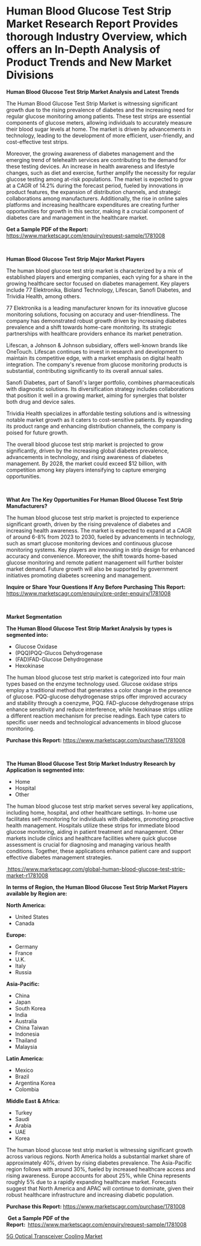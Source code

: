 <p><h1>Human Blood Glucose Test Strip Market Research Report Provides thorough Industry Overview, which offers an In-Depth Analysis of Product Trends and New Market Divisions</h1></p><p><strong>Human Blood Glucose Test Strip Market Analysis and Latest Trends</strong></p>
<p><p>The Human Blood Glucose Test Strip Market is witnessing significant growth due to the rising prevalence of diabetes and the increasing need for regular glucose monitoring among patients. These test strips are essential components of glucose meters, allowing individuals to accurately measure their blood sugar levels at home. The market is driven by advancements in technology, leading to the development of more efficient, user-friendly, and cost-effective test strips. </p><p>Moreover, the growing awareness of diabetes management and the emerging trend of telehealth services are contributing to the demand for these testing devices. An increase in health awareness and lifestyle changes, such as diet and exercise, further amplify the necessity for regular glucose testing among at-risk populations. The market is expected to grow at a CAGR of 14.2% during the forecast period, fueled by innovations in product features, the expansion of distribution channels, and strategic collaborations among manufacturers. Additionally, the rise in online sales platforms and increasing healthcare expenditures are creating further opportunities for growth in this sector, making it a crucial component of diabetes care and management in the healthcare market.</p></p>
<p><strong>Get a Sample PDF of the Report:&nbsp;</strong> <a href="https://www.marketscagr.com/enquiry/request-sample/1781008?utm_campaign=2650&utm_medium=2&utm_source=Github&utm_content=ia&utm_term=25032025&utm_id=human-blood-glucose-test-strip">https://www.marketscagr.com/enquiry/request-sample/1781008</a></p>
<p>&nbsp;</p>
<p><strong>Human Blood Glucose Test Strip Major Market Players</strong></p>
<p><p>The human blood glucose test strip market is characterized by a mix of established players and emerging companies, each vying for a share in the growing healthcare sector focused on diabetes management. Key players include 77 Elektronika, Bioland Technology, Lifescan, Sanofi Diabetes, and Trividia Health, among others.</p><p>77 Elektronika is a leading manufacturer known for its innovative glucose monitoring solutions, focusing on accuracy and user-friendliness. The company has demonstrated robust growth driven by increasing diabetes prevalence and a shift towards home-care monitoring. Its strategic partnerships with healthcare providers enhance its market penetration.</p><p>Lifescan, a Johnson & Johnson subsidiary, offers well-known brands like OneTouch. Lifescan continues to invest in research and development to maintain its competitive edge, with a market emphasis on digital health integration. The company's revenue from glucose monitoring products is substantial, contributing significantly to its overall annual sales.</p><p>Sanofi Diabetes, part of Sanofi's larger portfolio, combines pharmaceuticals with diagnostic solutions. Its diversification strategy includes collaborations that position it well in a growing market, aiming for synergies that bolster both drug and device sales.</p><p>Trividia Health specializes in affordable testing solutions and is witnessing notable market growth as it caters to cost-sensitive patients. By expanding its product range and enhancing distribution channels, the company is poised for future growth.</p><p>The overall blood glucose test strip market is projected to grow significantly, driven by the increasing global diabetes prevalence, advancements in technology, and rising awareness of diabetes management. By 2028, the market could exceed $12 billion, with competition among key players intensifying to capture emerging opportunities.</p></p>
<p>&nbsp;</p>
<p><strong>What Are The Key Opportunities For Human Blood Glucose Test Strip Manufacturers?</strong></p>
<p><p>The human blood glucose test strip market is projected to experience significant growth, driven by the rising prevalence of diabetes and increasing health awareness. The market is expected to expand at a CAGR of around 6-8% from 2023 to 2030, fueled by advancements in technology, such as smart glucose monitoring devices and continuous glucose monitoring systems. Key players are innovating in strip design for enhanced accuracy and convenience. Moreover, the shift towards home-based glucose monitoring and remote patient management will further bolster market demand. Future growth will also be supported by government initiatives promoting diabetes screening and management.</p></p>
<p><strong>Inquire or Share Your Questions If Any Before Purchasing This Report:</strong> <a href="https://www.marketscagr.com/enquiry/pre-order-enquiry/1781008?utm_campaign=2650&utm_medium=2&utm_source=Github&utm_content=ia&utm_term=25032025&utm_id=human-blood-glucose-test-strip">https://www.marketscagr.com/enquiry/pre-order-enquiry/1781008</a></p>
<p>&nbsp;</p>
<p><strong>Market Segmentation</strong></p>
<p><strong>The Human Blood Glucose Test Strip Market Analysis by types is segmented into:</strong></p>
<p><ul><li>Glucose Oxidase</li><li>(PQQ)PQQ-Glucos Dehydrogenase</li><li>(FAD)FAD-Glucose Dehydrogenase</li><li>Hexokinase</li></ul></p>
<p><p>The human blood glucose test strip market is categorized into four main types based on the enzyme technology used. Glucose oxidase strips employ a traditional method that generates a color change in the presence of glucose. PQQ-glucose dehydrogenase strips offer improved accuracy and stability through a coenzyme, PQQ. FAD-glucose dehydrogenase strips enhance sensitivity and reduce interference, while hexokinase strips utilize a different reaction mechanism for precise readings. Each type caters to specific user needs and technological advancements in blood glucose monitoring.</p></p>
<p><strong>Purchase this Report:&nbsp;</strong><a href="https://www.marketscagr.com/purchase/1781008?utm_campaign=2650&utm_medium=2&utm_source=Github&utm_content=ia&utm_term=25032025&utm_id=human-blood-glucose-test-strip">https://www.marketscagr.com/purchase/1781008</a></p>
<p>&nbsp;</p>
<p><strong>The Human Blood Glucose Test Strip Market Industry Research by Application is segmented into:</strong></p>
<p><ul><li>Home</li><li>Hospital</li><li>Other</li></ul></p>
<p><p>The human blood glucose test strip market serves several key applications, including home, hospital, and other healthcare settings. In-home use facilitates self-monitoring for individuals with diabetes, promoting proactive health management. Hospitals utilize these strips for immediate blood glucose monitoring, aiding in patient treatment and management. Other markets include clinics and healthcare facilities where quick glucose assessment is crucial for diagnosing and managing various health conditions. Together, these applications enhance patient care and support effective diabetes management strategies.</p></p>
<p><a href="https://www.marketscagr.com/global-human-blood-glucose-test-strip-market-r1781008?utm_campaign=2650&utm_medium=2&utm_source=Github&utm_content=ia&utm_term=25032025&utm_id=human-blood-glucose-test-strip">&nbsp;https://www.marketscagr.com/global-human-blood-glucose-test-strip-market-r1781008</a></p>
<p><strong>In terms of Region, the Human Blood Glucose Test Strip Market Players available by Region are:</strong></p>
<p>
    <p> <strong> North America: </strong>
        <ul>
            <li>United States</li>
            <li>Canada</li>
        </ul>
        </p> 
    <p> <strong> Europe: </strong>
        <ul>
            <li>Germany</li>
            <li>France</li>
            <li>U.K.</li>
            <li>Italy</li>
            <li>Russia</li>
        </ul>
        </p> 
    <p> <strong> Asia-Pacific: </strong>
        <ul>
            <li>China</li>
            <li>Japan</li>
            <li>South Korea</li>
            <li>India</li>
            <li>Australia</li>
            <li>China Taiwan</li>
            <li>Indonesia</li>
            <li>Thailand</li>
            <li>Malaysia</li>
        </ul>
        </p> 
    <p> <strong> Latin America: </strong>
        <ul>
            <li>Mexico</li>
            <li>Brazil</li>
            <li>Argentina Korea</li>
            <li>Colombia</li>
        </ul>
        </p> 
    <p> <strong> Middle East & Africa: </strong>
        <ul>
            <li>Turkey</li>
            <li>Saudi</li>
            <li>Arabia</li>
            <li>UAE</li>
            <li>Korea</li>
        </ul>
    </p>
    </p>
<p><p>The human blood glucose test strip market is witnessing significant growth across various regions. North America holds a substantial market share of approximately 40%, driven by rising diabetes prevalence. The Asia-Pacific region follows with around 30%, fueled by increased healthcare access and rising awareness. Europe accounts for about 25%, while China represents roughly 5% due to a rapidly expanding healthcare market. Forecasts suggest that North America and APAC will continue to dominate, given their robust healthcare infrastructure and increasing diabetic population.</p></p>
<p><strong>Purchase this Report: </strong><a href="https://www.marketscagr.com/purchase/1781008?utm_campaign=2650&utm_medium=2&utm_source=Github&utm_content=ia&utm_term=25032025&utm_id=human-blood-glucose-test-strip">https://www.marketscagr.com/purchase/1781008</a></p>
<p>&nbsp;<strong>Get a Sample PDF of the Report:&nbsp;&nbsp;</strong><a href="https://www.marketscagr.com/enquiry/request-sample/1781008?utm_campaign=2650&utm_medium=2&utm_source=Github&utm_content=ia&utm_term=25032025&utm_id=human-blood-glucose-test-strip">https://www.marketscagr.com/enquiry/request-sample/1781008</a></p>
<p><strong></strong></p>
<p><p><a href="https://github.com/ccreola81/Market-Research-Report-List-1/blob/main/5g-optical-transceiver-cooling-market.md?utm_campaign=2650&utm_medium=2&utm_source=Github&utm_content=ia&utm_term=25032025&utm_id=human-blood-glucose-test-strip">5G Optical Transceiver Cooling Market</a></p></p>